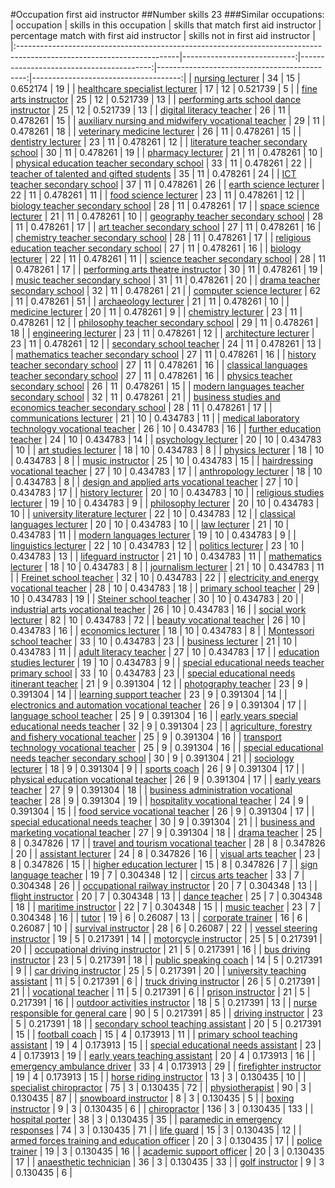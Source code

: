 #Occupation first aid instructor
##Number skills 23
###Similar occupations:
| occupation                                                                                                            |   skills in this occupation |   skills that match first aid instructor |   percentage match with first aid instructor |   skills not in first aid instructor |
|:----------------------------------------------------------------------------------------------------------------------|----------------------------:|-----------------------------------------:|---------------------------------------------:|-------------------------------------:|
| [nursing lecturer](nursing_lecturer.md)                                                                               |                          34 |                                       15 |                                     0.652174 |                                   19 |
| [healthcare specialist lecturer](healthcare_specialist_lecturer.md)                                                   |                          17 |                                       12 |                                     0.521739 |                                    5 |
| [fine arts instructor](fine_arts_instructor.md)                                                                       |                          25 |                                       12 |                                     0.521739 |                                   13 |
| [performing arts school dance instructor](performing_arts_school_dance_instructor.md)                                 |                          25 |                                       12 |                                     0.521739 |                                   13 |
| [digital literacy teacher](digital_literacy_teacher.md)                                                               |                          26 |                                       11 |                                     0.478261 |                                   15 |
| [auxiliary nursing and midwifery vocational teacher](auxiliary_nursing_and_midwifery_vocational_teacher.md)           |                          29 |                                       11 |                                     0.478261 |                                   18 |
| [veterinary medicine lecturer](veterinary_medicine_lecturer.md)                                                       |                          26 |                                       11 |                                     0.478261 |                                   15 |
| [dentistry lecturer](dentistry_lecturer.md)                                                                           |                          23 |                                       11 |                                     0.478261 |                                   12 |
| [literature teacher secondary school](literature_teacher_secondary_school.md)                                         |                          30 |                                       11 |                                     0.478261 |                                   19 |
| [pharmacy lecturer](pharmacy_lecturer.md)                                                                             |                          21 |                                       11 |                                     0.478261 |                                   10 |
| [physical education teacher secondary school](physical_education_teacher_secondary_school.md)                         |                          33 |                                       11 |                                     0.478261 |                                   22 |
| [teacher of talented and gifted students](teacher_of_talented_and_gifted_students.md)                                 |                          35 |                                       11 |                                     0.478261 |                                   24 |
| [ICT teacher secondary school](ICT_teacher_secondary_school.md)                                                       |                          37 |                                       11 |                                     0.478261 |                                   26 |
| [earth science lecturer](earth_science_lecturer.md)                                                                   |                          22 |                                       11 |                                     0.478261 |                                   11 |
| [food science lecturer](food_science_lecturer.md)                                                                     |                          23 |                                       11 |                                     0.478261 |                                   12 |
| [biology teacher secondary school](biology_teacher_secondary_school.md)                                               |                          28 |                                       11 |                                     0.478261 |                                   17 |
| [space science lecturer](space_science_lecturer.md)                                                                   |                          21 |                                       11 |                                     0.478261 |                                   10 |
| [geography teacher secondary school](geography_teacher_secondary_school.md)                                           |                          28 |                                       11 |                                     0.478261 |                                   17 |
| [art teacher secondary school](art_teacher_secondary_school.md)                                                       |                          27 |                                       11 |                                     0.478261 |                                   16 |
| [chemistry teacher secondary school](chemistry_teacher_secondary_school.md)                                           |                          28 |                                       11 |                                     0.478261 |                                   17 |
| [religious education teacher secondary school](religious_education_teacher_secondary_school.md)                       |                          27 |                                       11 |                                     0.478261 |                                   16 |
| [biology lecturer](biology_lecturer.md)                                                                               |                          22 |                                       11 |                                     0.478261 |                                   11 |
| [science teacher secondary school](science_teacher_secondary_school.md)                                               |                          28 |                                       11 |                                     0.478261 |                                   17 |
| [performing arts theatre instructor](performing_arts_theatre_instructor.md)                                           |                          30 |                                       11 |                                     0.478261 |                                   19 |
| [music teacher secondary school](music_teacher_secondary_school.md)                                                   |                          31 |                                       11 |                                     0.478261 |                                   20 |
| [drama teacher secondary school](drama_teacher_secondary_school.md)                                                   |                          32 |                                       11 |                                     0.478261 |                                   21 |
| [computer science lecturer](computer_science_lecturer.md)                                                             |                          62 |                                       11 |                                     0.478261 |                                   51 |
| [archaeology lecturer](archaeology_lecturer.md)                                                                       |                          21 |                                       11 |                                     0.478261 |                                   10 |
| [medicine lecturer](medicine_lecturer.md)                                                                             |                          20 |                                       11 |                                     0.478261 |                                    9 |
| [chemistry lecturer](chemistry_lecturer.md)                                                                           |                          23 |                                       11 |                                     0.478261 |                                   12 |
| [philosophy teacher secondary school](philosophy_teacher_secondary_school.md)                                         |                          29 |                                       11 |                                     0.478261 |                                   18 |
| [engineering lecturer](engineering_lecturer.md)                                                                       |                          23 |                                       11 |                                     0.478261 |                                   12 |
| [architecture lecturer](architecture_lecturer.md)                                                                     |                          23 |                                       11 |                                     0.478261 |                                   12 |
| [secondary school teacher](secondary_school_teacher.md)                                                               |                          24 |                                       11 |                                     0.478261 |                                   13 |
| [mathematics teacher secondary school](mathematics_teacher_secondary_school.md)                                       |                          27 |                                       11 |                                     0.478261 |                                   16 |
| [history teacher secondary school](history_teacher_secondary_school.md)                                               |                          27 |                                       11 |                                     0.478261 |                                   16 |
| [classical languages teacher secondary school](classical_languages_teacher_secondary_school.md)                       |                          27 |                                       11 |                                     0.478261 |                                   16 |
| [physics teacher secondary school](physics_teacher_secondary_school.md)                                               |                          26 |                                       11 |                                     0.478261 |                                   15 |
| [modern languages teacher secondary school](modern_languages_teacher_secondary_school.md)                             |                          32 |                                       11 |                                     0.478261 |                                   21 |
| [business studies and economics teacher secondary school](business_studies_and_economics_teacher_secondary_school.md) |                          28 |                                       11 |                                     0.478261 |                                   17 |
| [communications lecturer](communications_lecturer.md)                                                                 |                          21 |                                       10 |                                     0.434783 |                                   11 |
| [medical laboratory technology vocational teacher](medical_laboratory_technology_vocational_teacher.md)               |                          26 |                                       10 |                                     0.434783 |                                   16 |
| [further education teacher](further_education_teacher.md)                                                             |                          24 |                                       10 |                                     0.434783 |                                   14 |
| [psychology lecturer](psychology_lecturer.md)                                                                         |                          20 |                                       10 |                                     0.434783 |                                   10 |
| [art studies lecturer](art_studies_lecturer.md)                                                                       |                          18 |                                       10 |                                     0.434783 |                                    8 |
| [physics lecturer](physics_lecturer.md)                                                                               |                          18 |                                       10 |                                     0.434783 |                                    8 |
| [music instructor](music_instructor.md)                                                                               |                          25 |                                       10 |                                     0.434783 |                                   15 |
| [hairdressing vocational teacher](hairdressing_vocational_teacher.md)                                                 |                          27 |                                       10 |                                     0.434783 |                                   17 |
| [anthropology lecturer](anthropology_lecturer.md)                                                                     |                          18 |                                       10 |                                     0.434783 |                                    8 |
| [design and applied arts vocational teacher](design_and_applied_arts_vocational_teacher.md)                           |                          27 |                                       10 |                                     0.434783 |                                   17 |
| [history lecturer](history_lecturer.md)                                                                               |                          20 |                                       10 |                                     0.434783 |                                   10 |
| [religious studies lecturer](religious_studies_lecturer.md)                                                           |                          19 |                                       10 |                                     0.434783 |                                    9 |
| [philosophy lecturer](philosophy_lecturer.md)                                                                         |                          20 |                                       10 |                                     0.434783 |                                   10 |
| [university literature lecturer](university_literature_lecturer.md)                                                   |                          22 |                                       10 |                                     0.434783 |                                   12 |
| [classical languages lecturer](classical_languages_lecturer.md)                                                       |                          20 |                                       10 |                                     0.434783 |                                   10 |
| [law lecturer](law_lecturer.md)                                                                                       |                          21 |                                       10 |                                     0.434783 |                                   11 |
| [modern languages lecturer](modern_languages_lecturer.md)                                                             |                          19 |                                       10 |                                     0.434783 |                                    9 |
| [linguistics lecturer](linguistics_lecturer.md)                                                                       |                          22 |                                       10 |                                     0.434783 |                                   12 |
| [politics lecturer](politics_lecturer.md)                                                                             |                          23 |                                       10 |                                     0.434783 |                                   13 |
| [lifeguard instructor](lifeguard_instructor.md)                                                                       |                          21 |                                       10 |                                     0.434783 |                                   11 |
| [mathematics lecturer](mathematics_lecturer.md)                                                                       |                          18 |                                       10 |                                     0.434783 |                                    8 |
| [journalism lecturer](journalism_lecturer.md)                                                                         |                          21 |                                       10 |                                     0.434783 |                                   11 |
| [Freinet school teacher](Freinet_school_teacher.md)                                                                   |                          32 |                                       10 |                                     0.434783 |                                   22 |
| [electricity and energy vocational teacher](electricity_and_energy_vocational_teacher.md)                             |                          28 |                                       10 |                                     0.434783 |                                   18 |
| [primary school teacher](primary_school_teacher.md)                                                                   |                          29 |                                       10 |                                     0.434783 |                                   19 |
| [Steiner school teacher](Steiner_school_teacher.md)                                                                   |                          30 |                                       10 |                                     0.434783 |                                   20 |
| [industrial arts vocational teacher](industrial_arts_vocational_teacher.md)                                           |                          26 |                                       10 |                                     0.434783 |                                   16 |
| [social work lecturer](social_work_lecturer.md)                                                                       |                          82 |                                       10 |                                     0.434783 |                                   72 |
| [beauty vocational teacher](beauty_vocational_teacher.md)                                                             |                          26 |                                       10 |                                     0.434783 |                                   16 |
| [economics lecturer](economics_lecturer.md)                                                                           |                          18 |                                       10 |                                     0.434783 |                                    8 |
| [Montessori school teacher](Montessori_school_teacher.md)                                                             |                          33 |                                       10 |                                     0.434783 |                                   23 |
| [business lecturer](business_lecturer.md)                                                                             |                          21 |                                       10 |                                     0.434783 |                                   11 |
| [adult literacy teacher](adult_literacy_teacher.md)                                                                   |                          27 |                                       10 |                                     0.434783 |                                   17 |
| [education studies lecturer](education_studies_lecturer.md)                                                           |                          19 |                                       10 |                                     0.434783 |                                    9 |
| [special educational needs teacher primary school](special_educational_needs_teacher_primary_school.md)               |                          33 |                                       10 |                                     0.434783 |                                   23 |
| [special educational needs itinerant teacher](special_educational_needs_itinerant_teacher.md)                         |                          21 |                                        9 |                                     0.391304 |                                   12 |
| [photography teacher](photography_teacher.md)                                                                         |                          23 |                                        9 |                                     0.391304 |                                   14 |
| [learning support teacher](learning_support_teacher.md)                                                               |                          23 |                                        9 |                                     0.391304 |                                   14 |
| [electronics and automation vocational teacher](electronics_and_automation_vocational_teacher.md)                     |                          26 |                                        9 |                                     0.391304 |                                   17 |
| [language school teacher](language_school_teacher.md)                                                                 |                          25 |                                        9 |                                     0.391304 |                                   16 |
| [early years special educational needs teacher](early_years_special_educational_needs_teacher.md)                     |                          32 |                                        9 |                                     0.391304 |                                   23 |
| [agriculture, forestry and fishery vocational teacher](agriculture,_forestry_and_fishery_vocational_teacher.md)       |                          25 |                                        9 |                                     0.391304 |                                   16 |
| [transport technology vocational teacher](transport_technology_vocational_teacher.md)                                 |                          25 |                                        9 |                                     0.391304 |                                   16 |
| [special educational needs teacher secondary school](special_educational_needs_teacher_secondary_school.md)           |                          30 |                                        9 |                                     0.391304 |                                   21 |
| [sociology lecturer](sociology_lecturer.md)                                                                           |                          18 |                                        9 |                                     0.391304 |                                    9 |
| [sports coach](sports_coach.md)                                                                                       |                          26 |                                        9 |                                     0.391304 |                                   17 |
| [physical education vocational teacher](physical_education_vocational_teacher.md)                                     |                          26 |                                        9 |                                     0.391304 |                                   17 |
| [early years teacher](early_years_teacher.md)                                                                         |                          27 |                                        9 |                                     0.391304 |                                   18 |
| [business administration vocational teacher](business_administration_vocational_teacher.md)                           |                          28 |                                        9 |                                     0.391304 |                                   19 |
| [hospitality vocational teacher](hospitality_vocational_teacher.md)                                                   |                          24 |                                        9 |                                     0.391304 |                                   15 |
| [food service vocational teacher](food_service_vocational_teacher.md)                                                 |                          26 |                                        9 |                                     0.391304 |                                   17 |
| [special educational needs teacher](special_educational_needs_teacher.md)                                             |                          30 |                                        9 |                                     0.391304 |                                   21 |
| [business and marketing vocational teacher](business_and_marketing_vocational_teacher.md)                             |                          27 |                                        9 |                                     0.391304 |                                   18 |
| [drama teacher](drama_teacher.md)                                                                                     |                          25 |                                        8 |                                     0.347826 |                                   17 |
| [travel and tourism vocational teacher](travel_and_tourism_vocational_teacher.md)                                     |                          28 |                                        8 |                                     0.347826 |                                   20 |
| [assistant lecturer](assistant_lecturer.md)                                                                           |                          24 |                                        8 |                                     0.347826 |                                   16 |
| [visual arts teacher](visual_arts_teacher.md)                                                                         |                          23 |                                        8 |                                     0.347826 |                                   15 |
| [higher education lecturer](higher_education_lecturer.md)                                                             |                          15 |                                        8 |                                     0.347826 |                                    7 |
| [sign language teacher](sign_language_teacher.md)                                                                     |                          19 |                                        7 |                                     0.304348 |                                   12 |
| [circus arts teacher](circus_arts_teacher.md)                                                                         |                          33 |                                        7 |                                     0.304348 |                                   26 |
| [occupational railway instructor](occupational_railway_instructor.md)                                                 |                          20 |                                        7 |                                     0.304348 |                                   13 |
| [flight instructor](flight_instructor.md)                                                                             |                          20 |                                        7 |                                     0.304348 |                                   13 |
| [dance teacher](dance_teacher.md)                                                                                     |                          25 |                                        7 |                                     0.304348 |                                   18 |
| [maritime instructor](maritime_instructor.md)                                                                         |                          22 |                                        7 |                                     0.304348 |                                   15 |
| [music teacher](music_teacher.md)                                                                                     |                          23 |                                        7 |                                     0.304348 |                                   16 |
| [tutor](tutor.md)                                                                                                     |                          19 |                                        6 |                                     0.26087  |                                   13 |
| [corporate trainer](corporate_trainer.md)                                                                             |                          16 |                                        6 |                                     0.26087  |                                   10 |
| [survival instructor](survival_instructor.md)                                                                         |                          28 |                                        6 |                                     0.26087  |                                   22 |
| [vessel steering instructor](vessel_steering_instructor.md)                                                           |                          19 |                                        5 |                                     0.217391 |                                   14 |
| [motorcycle instructor](motorcycle_instructor.md)                                                                     |                          25 |                                        5 |                                     0.217391 |                                   20 |
| [occupational driving instructor](occupational_driving_instructor.md)                                                 |                          21 |                                        5 |                                     0.217391 |                                   16 |
| [bus driving instructor](bus_driving_instructor.md)                                                                   |                          23 |                                        5 |                                     0.217391 |                                   18 |
| [public speaking coach](public_speaking_coach.md)                                                                     |                          14 |                                        5 |                                     0.217391 |                                    9 |
| [car driving instructor](car_driving_instructor.md)                                                                   |                          25 |                                        5 |                                     0.217391 |                                   20 |
| [university teaching assistant](university_teaching_assistant.md)                                                     |                          11 |                                        5 |                                     0.217391 |                                    6 |
| [truck driving instructor](truck_driving_instructor.md)                                                               |                          26 |                                        5 |                                     0.217391 |                                   21 |
| [vocational teacher](vocational_teacher.md)                                                                           |                          11 |                                        5 |                                     0.217391 |                                    6 |
| [prison instructor](prison_instructor.md)                                                                             |                          21 |                                        5 |                                     0.217391 |                                   16 |
| [outdoor activities instructor](outdoor_activities_instructor.md)                                                     |                          18 |                                        5 |                                     0.217391 |                                   13 |
| [nurse responsible for general care](nurse_responsible_for_general_care.md)                                           |                          90 |                                        5 |                                     0.217391 |                                   85 |
| [driving instructor](driving_instructor.md)                                                                           |                          23 |                                        5 |                                     0.217391 |                                   18 |
| [secondary school teaching assistant](secondary_school_teaching_assistant.md)                                         |                          20 |                                        5 |                                     0.217391 |                                   15 |
| [football coach](football_coach.md)                                                                                   |                          15 |                                        4 |                                     0.173913 |                                   11 |
| [primary school teaching assistant](primary_school_teaching_assistant.md)                                             |                          19 |                                        4 |                                     0.173913 |                                   15 |
| [special educational needs assistant](special_educational_needs_assistant.md)                                         |                          23 |                                        4 |                                     0.173913 |                                   19 |
| [early years teaching assistant](early_years_teaching_assistant.md)                                                   |                          20 |                                        4 |                                     0.173913 |                                   16 |
| [emergency ambulance driver](emergency_ambulance_driver.md)                                                           |                          33 |                                        4 |                                     0.173913 |                                   29 |
| [firefighter instructor](firefighter_instructor.md)                                                                   |                          19 |                                        4 |                                     0.173913 |                                   15 |
| [horse riding instructor](horse_riding_instructor.md)                                                                 |                          13 |                                        3 |                                     0.130435 |                                   10 |
| [specialist chiropractor](specialist_chiropractor.md)                                                                 |                          75 |                                        3 |                                     0.130435 |                                   72 |
| [physiotherapist](physiotherapist.md)                                                                                 |                          90 |                                        3 |                                     0.130435 |                                   87 |
| [snowboard instructor](snowboard_instructor.md)                                                                       |                           8 |                                        3 |                                     0.130435 |                                    5 |
| [boxing instructor](boxing_instructor.md)                                                                             |                           9 |                                        3 |                                     0.130435 |                                    6 |
| [chiropractor](chiropractor.md)                                                                                       |                         136 |                                        3 |                                     0.130435 |                                  133 |
| [hospital porter](hospital_porter.md)                                                                                 |                          38 |                                        3 |                                     0.130435 |                                   35 |
| [paramedic in emergency responses](paramedic_in_emergency_responses.md)                                               |                          74 |                                        3 |                                     0.130435 |                                   71 |
| [life guard](life_guard.md)                                                                                           |                          15 |                                        3 |                                     0.130435 |                                   12 |
| [armed forces training and education officer](armed_forces_training_and_education_officer.md)                         |                          20 |                                        3 |                                     0.130435 |                                   17 |
| [police trainer](police_trainer.md)                                                                                   |                          19 |                                        3 |                                     0.130435 |                                   16 |
| [academic support officer](academic_support_officer.md)                                                               |                          20 |                                        3 |                                     0.130435 |                                   17 |
| [anaesthetic technician](anaesthetic_technician.md)                                                                   |                          36 |                                        3 |                                     0.130435 |                                   33 |
| [golf instructor](golf_instructor.md)                                                                                 |                           9 |                                        3 |                                     0.130435 |                                    6 |
